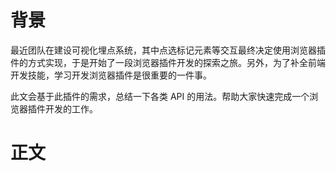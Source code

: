 # 背景

最近团队在建设可视化埋点系统，其中点选标记元素等交互最终决定使用浏览器插件的方式实现，于是开始了一段浏览器插件开发的探索之旅。另外，为了补全前端开发技能，学习开发浏览器插件是很重要的一件事。

此文会基于此插件的需求，总结一下各类 API 的用法。帮助大家快速完成一个浏览器插件开发的工作。

# 正文



